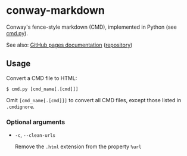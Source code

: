 # conway-markdown

Conway's fence-style markdown (CMD), implemented in Python (see [cmd.py]).

See also: [GitHub pages documentation][cmd-docs] ([repository][cmd-docs-repo])

## Usage

Convert a CMD file to HTML:

````
$ cmd.py [cmd_name[.[cmd]]]
````

Omit `[cmd_name[.[cmd]]]` to convert all CMD files,
except those listed in `.cmdignore`.

### Optional arguments

* `-c`, `--clean-urls`
  
  Remove the `.html` extension from the property `%url`

[cmd-docs]: https://conway-markdown.github.io/
[cmd-docs-repo]: https://github.com/conway-markdown/conway-markdown.github.io
[cmd.py]: cmd.py
